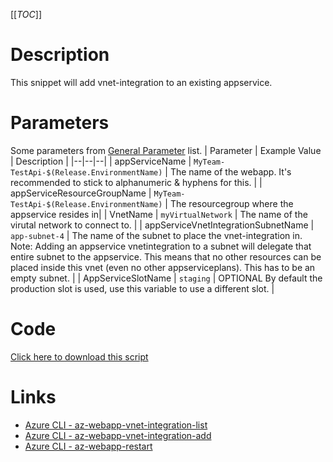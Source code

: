 [[_TOC_]]

# Description

This snippet will add vnet-integration to an existing appservice.

# Parameters

Some parameters from [General Parameter](/Azure/Azure-CLI-Snippets) list.
| Parameter | Example Value | Description |
|--|--|--|
| appServiceName | `MyTeam-TestApi-$(Release.EnvironmentName)` | The name of the webapp. It's recommended to stick to alphanumeric & hyphens for this. |
| appServiceResourceGroupName | `MyTeam-TestApi-$(Release.EnvironmentName)` | The resourcegroup where the appservice resides in|
| VnetName | `myVirtualNetwork` | The name of the virutal network to connect to. |
| appServiceVnetIntegrationSubnetName | `app-subnet-4` | The name of the subnet to place the vnet-integration in. Note: Adding an appservice vnetintegration to a subnet will delegate that entire subnet to the appservice. This means that no other resources can be placed inside this vnet (even no other appserviceplans). This has to be an empty subnet. |
| AppServiceSlotName | `staging` | OPTIONAL By default the production slot is used, use this variable to use a different slot. |

# Code

[Click here to download this script](../../../../src/App-Services/Add-VNet-integration-to-AppService.ps1)

# Links

- [Azure CLI - az-webapp-vnet-integration-list](https://docs.microsoft.com/en-us/cli/azure/webapp/vnet-integration?view=azure-cli-latest#az-webapp-vnet-integration-list)
- [Azure CLI - az-webapp-vnet-integration-add](https://docs.microsoft.com/en-us/cli/azure/webapp/vnet-integration?view=azure-cli-latest#az-webapp-vnet-integration-add)
- [Azure CLI - az-webapp-restart](https://docs.microsoft.com/en-us/cli/azure/webapp?view=azure-cli-latest#az-webapp-restart)